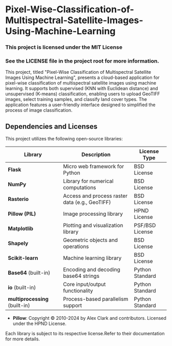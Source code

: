# Pixel-Wise-Classification-of-Multispectral-Satellite-Images-Using-Machine-Learning

### This project is licensed under the MIT License
### See the LICENSE file in the project root for more information.

This project, titled "Pixel-Wise Classification of Multispectral Satellite Images Using Machine Learning", presents a cloud-based application for pixel-wise classification of multispectral satellite images using machine learning. It supports both supervised (KNN with Euclidean distance) and unsupervised (K-means) classification, enabling users to upload GeoTIFF images, select training samples, and classify land cover types. The application features a user-friendly interface designed to simplified the process of image classification.

## Dependencies and Licenses

This project utilizes the following open-source libraries:

| Library                | Description                                    | License Type      |
|------------------------|------------------------------------------------|-------------------|
| **Flask**              | Micro web framework for Python                | BSD License       |
| **NumPy**              | Library for numerical computations            | BSD License       |
| **Rasterio**           | Access and process raster data (e.g., GeoTIFF)| BSD License       |
| **Pillow (PIL)**       | Image processing library                      | HPND License      |
| **Matplotlib**         | Plotting and visualization library            | PSF/BSD License   |
| **Shapely**            | Geometric objects and operations              | BSD License       |
| **Scikit-learn**       | Machine learning library                      | BSD License       |
| **Base64** (built-in)  | Encoding and decoding base64 strings          | Python Standard   |
| **io** (built-in)      | Core input/output functionality               | Python Standard   |
| **multiprocessing** (built-in) | Process-based parallelism support   | Python Standard   |
- **Pillow**: Copyright © 2010-2024 by Alex Clark and contributors. Licensed under the HPND License.

Each library is subject to its respective license.Refer to their documentation for more details.



